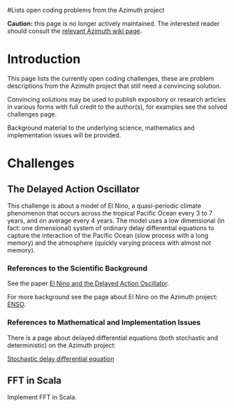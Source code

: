 #Lists open coding problems from the Azimuth project

**Caution:** this page is no longer actively maintained. The interested reader should consult the [relevant Azimuth wiki page](http://www.azimuthproject.org/azimuth/show/Azimuth+Code+Challenges).

# Introduction #

This page lists the currently open coding challenges, these are problem descriptions from the Azimuth project that still need a convincing solution.

Convincing solutions may be used to publish expository or research articles in various forms with full credit to the author(s), for examples see the solved challenges page.

Background material to the underlying science, mathematics and implementation issues will be provided.


# Challenges #

## **The Delayed Action Oscillator** ##

This challenge is about a model of El Nino, a quasi-periodic climate phenomenon that occurs across the tropical Pacific Ocean every 3 to 7 years, and on average every 4 years.
The model uses a low dimensional (in fact: one dimensional) system of ordinary delay differential equations to capture the interaction of the Pacific Ocean (slow process with a long memory) and the atmosphere (quickly varying process with almost not memory).

### References to the Scientific Background ###
See the paper [El Nino and the Delayed Action Oscillator](http://arxiv.org/abs/physics/0603083).

For more background see the page about El Nino on the Azimuth project: [ENSO](http://www.azimuthproject.org/azimuth/show/ENSO).

### References to Mathematical and Implementation Issues ###
There is a page about delayed differential equations (both stochastic and deterministic) on the Azimuth project:

[Stochastic delay differential equation](http://www.azimuthproject.org/azimuth/show/Stochastic+delay+differential+equation)

## FFT in Scala ##
Implement FFT in Scala.